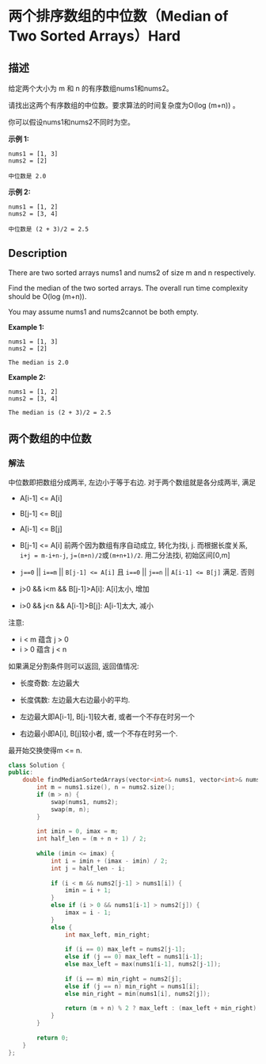 # 两个排序数组的中位数（Median of Two Sorted Arrays）Hard
## 描述
给定两个大小为 m 和 n 的有序数组nums1和nums2。

请找出这两个有序数组的中位数。要求算法的时间复杂度为O(log (m+n)) 。

你可以假设nums1和nums2不同时为空。

**示例 1:**
```
nums1 = [1, 3]
nums2 = [2]

中位数是 2.0
```


**示例 2:**
```
nums1 = [1, 2]
nums2 = [3, 4]

中位数是 (2 + 3)/2 = 2.5
```

## Description
There are two sorted arrays nums1 and nums2 of size m and n respectively.

Find the median of the two sorted arrays. The overall run time complexity should be O(log (m+n)).

You may assume nums1 and nums2cannot be both empty.

**Example 1:**
```
nums1 = [1, 3]
nums2 = [2]

The median is 2.0
```


**Example 2:**
```
nums1 = [1, 2]
nums2 = [3, 4]

The median is (2 + 3)/2 = 2.5
```


## 两个数组的中位数
### 解法
中位数即把数组分成两半, 左边小于等于右边. 对于两个数组就是各分成两半, 满足
- A[i-1] <= A[i]
- B[j-1] <= B[j]
- A[i-1] <= B[j]
- B[j-1] <= A[i]
前两个因为数组有序自动成立, 转化为找i, j.
而根据长度关系, `i+j = m-i+n-j`, `j=(m+n)/2`或`(m+n+1)/2`.
用二分法找i, 初始区间[0,m]

- `j==0` || `i==m` || `B[j-1] <= A[i]` 且
`i==0` || `j==n` || `A[i-1] <= B[j]` 满足. 否则
- j>0 && i<m && B[j-1]>A[i]: A[i]太小, 增加
- i>0 && j<n && A[i-1]>B[j]: A[i-1]太大, 减小

注意:
- i < m 蕴含 j > 0
- i > 0 蕴含 j < n

如果满足分割条件则可以返回, 返回值情况:
- 长度奇数: 左边最大
- 长度偶数: 左边最大右边最小的平均.

- 左边最大即A[i-1], B[j-1]较大者, 或者一个不存在时另一个
- 右边最小即A[i], B[j]较小者, 或一个不存在时另一个.

最开始交换使得m <= n.

```c++
class Solution {
public:
    double findMedianSortedArrays(vector<int>& nums1, vector<int>& nums2) {
        int m = nums1.size(), n = nums2.size();
        if (m > n) {
            swap(nums1, nums2);
            swap(m, n);
        }
        
        int imin = 0, imax = m;
        int half_len = (m + n + 1) / 2;
        
        while (imin <= imax) {
            int i = imin + (imax - imin) / 2;
            int j = half_len - i;
            
            if (i < m && nums2[j-1] > nums1[i]) {
                imin = i + 1;
            }
            else if (i > 0 && nums1[i-1] > nums2[j]) {
                imax = i - 1;
            }
            else {
                int max_left, min_right;
                
                if (i == 0) max_left = nums2[j-1];
                else if (j == 0) max_left = nums1[i-1];
                else max_left = max(nums1[i-1], nums2[j-1]);
                
                if (i == m) min_right = nums2[j];
                else if (j == n) min_right = nums1[i];
                else min_right = min(nums1[i], nums2[j]);
                
                return (m + n) % 2 ? max_left : (max_left + min_right) / 2.0;
            }
        }
        
        return 0;
    }
};
```
